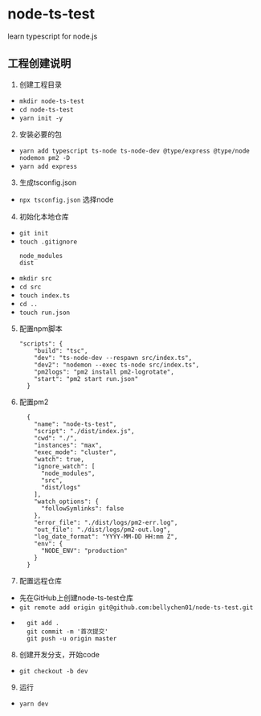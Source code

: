 # node-ts-test
learn typescript for node.js
## 工程创建说明
1. 创建工程目录
  - `mkdir node-ts-test`
  - `cd node-ts-test`
  - `yarn init -y`
2. 安装必要的包
  - `yarn add typescript ts-node ts-node-dev @type/express @type/node nodemon pm2 -D`
  - `yarn add express`
3. 生成tsconfig.json
  - `npx tsconfig.json` 选择node
4. 初始化本地仓库
  - `git init`
  - `touch .gitignore`
    ``` 
    node_modules
    dist
    ```
  - `mkdir src`
  - `cd src`
  - `touch index.ts`
  - `cd ..`
  - `touch run.json`
5. 配置npm脚本
    ```
    "scripts": {
        "build": "tsc",
        "dev": "ts-node-dev --respawn src/index.ts",
        "dev2": "nodemon --exec ts-node src/index.ts",
        "pm2logs": "pm2 install pm2-logrotate",
        "start": "pm2 start run.json"
      }
    ```
6. 配置pm2
    ```
      {
        "name": "node-ts-test",
        "script": "./dist/index.js",
        "cwd": "./",
        "instances": "max",
        "exec_mode": "cluster",
        "watch": true,
        "ignore_watch": [
          "node_modules",
          "src",
          "dist/logs"
        ],
        "watch_options": {
          "followSymlinks": false
        },
        "error_file": "./dist/logs/pm2-err.log",
        "out_file": "./dist/logs/pm2-out.log",
        "log_date_format": "YYYY-MM-DD HH:mm Z",
        "env": {
          "NODE_ENV": "production"
        }
      }
    ```
7. 配置远程仓库
  - 先在GitHub上创建node-ts-test仓库
  - `git remote add origin git@github.com:bellychen01/node-ts-test.git`
  - ```
      git add .
      git commit -m '首次提交'
      git push -u origin master
    ```
8. 创建开发分支，开始code
  - `git checkout -b dev`
9. 运行
  - `yarn dev`
